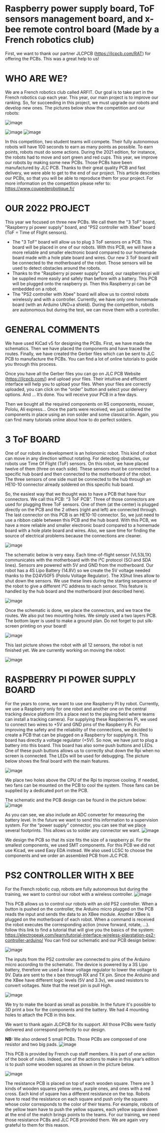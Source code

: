 # Raspberry power supply board, ToF sensors management board, and x-bee remote control board (Made by a French robotics club)

First, we want to thank our partner JLCPCB (https://jlcpcb.com/RAT) for offering the PCBs. This was a great help to us! 

# WHO ARE WE? 
We are a French robotics club called ARFIT. Our goal is to take part in the French robotics cup each year. This year, our main project is to improve our ranking. So, for succeeding in this project, we must upgrade our robots and develop new ones. The pictures below show the competition and our robots:

![image](https://user-images.githubusercontent.com/102462067/160275075-3fe69750-3a20-4a5f-9ba8-d8582b75c5f7.png)

![image](https://user-images.githubusercontent.com/102462067/160275080-642fb2f0-372f-4e98-b9fa-7366a4cd36d0.png)
![image](https://user-images.githubusercontent.com/102462067/160275091-328efdef-3ce1-4306-8b2c-3df46469d89e.png)

In this competition, two student teams will compete. Their fully autonomous robots will have 100 seconds to earn as many points as possible. To earn points, robots must do some actions. During the 2021 edition, for instance, the robots had to move and sort green and red cups. This year, we improve our robots by making some new PCBs. Those PCBs have been manufactured by JLC PCB. Thanks to their great quality PCB and fast delivery, we were able to get to the end of our project. This article describes our PCBs, so that you will be able to reproduce them for your project. For more information on the competition please refer to:  https://www.coupederobotique.fr/

# OUR 2022 PROJECT 
This year we focused on three new PCBs. We call them the "3 ToF" board, "Raspberry pi power supply" board, and "PS2 controller with Xbee" board (ToF = Time of Flight sensors).
<ul>
  <li> The "3 ToF" board will allow us to plug 3 ToF sensors on a PCB. This board will be placed in one of our robots. With this PCB, we will have a more reliable and smaller electronic board compared to our homemade board made with a hole plate board and wires. Our new 3 ToF board will be connected to the motherboard of the robot. Those sensors will be used to detect obstacles around the robots. </li>
  <li> Thanks to the "Raspberry pi power supply" board, our raspberries pi will be supplied more easily and safely than before with a battery. This PCB will be plugged onto the raspberry pi. Then this Raspberry pi can be embedded on a robot. </li>
  <li> The "PS2 controller with Xbee" board will allow us to control robots wirelessly and with a controller. Currently, we have only one homemade board (with an Arduino UNO+a shield). During the competition, robots are autonomous but during the test, we can move them with a controller. </li>
</ul>

# GENERAL COMMENTS 
We have used KiCad v5 for designing the PCBs. First, we have made the schematics. Then we have placed the components and have traced the routes. Finally, we have created the Gerber files which can be sent to JLC PCB to manufacture the PCBs. You can find a lot of online tutorials to guide you through this process.

Once you have all the Gerber files you can go on JLC PCB Website (https://jlcpcb.com/) and upload your files. Their intuitive and efficient interface will help you to upload your files. When your files are correctly uploaded, you can click on the “order” button and select your delivery options. And … It’s done. You will receive your PCB in a few days. 

Then we bought all the required components on RS components, mouser, Pololu, Ali express... Once the parts were received, we just soldered the components in place using an iron solder and some classical tin. Again, you can find many tutorials online about how to do perfect solders.

# 3 ToF BOARD
One of our robots in development is an holonomic robot. This kind of robot can move in any direction without rotating. For detecting obstacles, our robots use Time Of Flight (ToF) sensors. On this robot, we have placed twelve of them (three on each side). These sensors must be connected to a specific hub board and then connected to the motherboard of the robot. The three sensors of one side must be connected to the hub through an HE10-10 connector already soldered on this specific hub board.

So, the easiest way that we thought was to have a PCB that have four connectors. We call this PCB: “3 ToF PCB”. Three of those connectors are used for plugging three ToF sensors. One of them (at the center) is plugged directly on the PCB and the 2 others (right and left) are connected through. The last connector on this PCB is an HE10-10 connector. So, we just need to use a ribbon cable between this PCB and the hub board. With this PCB, we have a more reliable and smaller electronic board compared to a homemade board with a hole plate board and wires. Also, we save time for finding the source of electrical problems because the connections are cleaner.

 ![image](https://user-images.githubusercontent.com/102462067/160275054-c7c0ec73-4614-41b2-8999-e4e627ce0006.png)

The schematic below is very easy. Each time-of-flight sensor (VL53L1X) communicates with the motherboard with the I²C protocol (SCl and SDA lines). Sensors are powered with 5V and GND from the motherboard. Our robot has a 4S Lipo Battery (14.8V) so we create the 5V voltage needed thanks to the D24V50F5 (Pololu Voltage Regulator). The XShut lines allow to shut down the sensors. We use these lines during the starting sequence of the robot to give a different I²C address to each sensor. This feature is handled by the hub board and the motherboard (not described here).

 ![image](https://user-images.githubusercontent.com/102462067/160275048-fad1bf24-46af-45c4-888d-5a8d56d7914e.png)

Once the schematic is done, we place the connectors, and we trace the routes. We also put two mounting holes. We simply used a two layers PCB. The bottom layer is used to make a ground plan. Do not forget to put silk-screen printing on your board!

 ![image](https://user-images.githubusercontent.com/102462067/160275042-33a2f07b-06b0-42d8-b001-7edb0e9909ba.png)

This last picture shows the robot with all 12 sensors, the robot is not finished yet. We are currently working on moving the robot:

 ![image](https://user-images.githubusercontent.com/102462067/160275039-a157c266-b0f1-403d-b195-b777ed3580fa.png)

# RASPBERRY PI POWER SUPPLY BOARD
For the years to come, we want to use one Raspberry PI by robot. Currently, we use a Raspberry only for one robot and another one on the central tracking device platform (It’s a place next to the playing field where teams can install a tracking camera). For supplying these Raspberries Pi, we used to connect two wires to +5V and GND pins of the Raspberry Pi. For improving the safety and the reliability of the connections, we decided to create a PCB that can be plugged on a Raspberry for supplying it. This board has directly a voltage regulator (+5V). So now, we have just to plug a battery into this board. This board has also some push buttons and LEDs. One of these push buttons allows us to correctly shut down the Rpi when no screen is connected. The LEDs will be used for debugging. The picture below shows the final board with the main features. 

![image](https://user-images.githubusercontent.com/102462067/160275031-eb7c04ce-d07d-44cf-9ae0-054ace37cb74.png)

We place two holes above the CPU of the Rpi to improve cooling. If needed, two fans can be mounted on the PCB to cool the system. Those fans can be supplied by a dedicated port on the PCB.

The schematic and the PCB design can be found in the picture below:
 ![image](https://user-images.githubusercontent.com/102462067/160275017-72d0aac5-8273-4619-89b7-f08633e73137.png)
 
As you can see, we also include an ADC converter for measuring the battery level. In the future we want to send this information to a supervision system. For the “power supply” connector, you can see that we place several footprints. This allows us to solder any connector we want.
![image](https://user-images.githubusercontent.com/102462067/160275015-c4974da4-eb8f-4cfe-ab5c-a8fa3d8eb5e9.png)

We design the PCB so that its size fits the size of a raspberry pi. For the smallest components, we used SMT components. For this PCB we did not use Kicad, we used Easy EDA instead. We also used LCSC to choose the components and we order an assembled PCB from JLC PCB.
 
# PS2 CONTROLLER WITH X BEE
For the French robotic cup, robots are fully autonomous but during the training, we want to control our robot with a wireless controller. 
 ![image](https://user-images.githubusercontent.com/102462067/160275006-9f6f92b0-ae29-4ce1-82ae-a6cee4a1a4a5.png)

This PCB allows us to control our robots with an old PS2 controller. When a button is pushed on the controller, the Arduino micro plugged on the PCB reads the input and sends the data to an XBee module. Another XBee is plugged on the motherboard of each robot. When a command is received the robot executes the corresponding action (move forward, rotate, …).
follow this link to find a tutorial that will give you the basics of the system: https://electropeak.com/learn/tutorial-interface-wireless-playstation-ps2-controller-arduino/
You can find our schematic and our PCB design below:

![image](https://user-images.githubusercontent.com/102462067/160274999-a7847e3c-bdad-4810-ba5d-174b053ec514.png)

 
The inputs from the PS2 controller are connected to pins of the Arduino micro according to the schematic. The device is powered by a 3S Lipo battery, therefore we used a linear voltage regulator to lower the voltage to 9V. Data are sent to the x bee through RX and TX pin. Since the Arduino and the XBee have different logic levels (5V and 3.3v), we used resistors to convert voltages. Note that the reset pin is pull High.

 ![image](https://user-images.githubusercontent.com/102462067/160274986-95921ecb-b837-4e5c-9d6e-f18b104dbf28.png)

We try to make the board as small as possible. In the future it's possible to 3D print a box for the components and the battery. We had 4 mounting holes to attach the PCB in this box.

We want to thank again JLCPCB for its support. All those PCBs were fastly delivered and correspond perfectly to our design.

<b>NB:</b> We also ordered 5 small PCBs. Those PCBs are composed of one resistor and two big pads.
 ![image](https://user-images.githubusercontent.com/102462067/160274976-9460ae08-f901-41c2-a90c-54a2c9acff85.png)

This PCB is provided by French cup staff members. It is part of one action of the book of rules. Indeed, one of the actions to make in this year’s edition is to push some wooden squares as shown in the picture below.

 ![image](https://user-images.githubusercontent.com/102462067/160274967-ab09a580-d123-40f0-8d6e-352f9e734a0f.png)

The resistance PCB is placed on top of each wooden square. There are 3 kinds of wooden squares yellow ones, purple ones, and ones with a red cross. Each kind of square has a different resistance on the top. Robots have to read the resistance on each square and push only the squares whose color corresponds to the color of their teams. For example, robots of the yellow team have to push the yellow squares, each yellow square down at the end of the match brings points to the teams. For our training, we need those resistance PCBs and JLC PCB provided them. We are again very grateful to them for this reason. 
